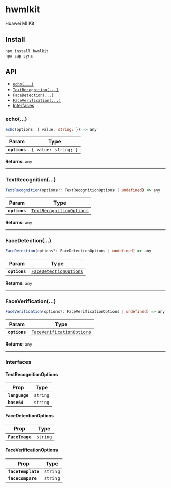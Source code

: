 # hwmlkit

Huawei Ml Kit

## Install

```bash
npm install hwmlkit
npx cap sync
```

## API

<docgen-index>

* [`echo(...)`](#echo)
* [`TextRecognition(...)`](#textrecognition)
* [`FaceDetection(...)`](#facedetection)
* [`FaceVerification(...)`](#faceverification)
* [Interfaces](#interfaces)

</docgen-index>

<docgen-api>
<!--Update the source file JSDoc comments and rerun docgen to update the docs below-->

### echo(...)

```typescript
echo(options: { value: string; }) => any
```

| Param         | Type                            |
| ------------- | ------------------------------- |
| **`options`** | <code>{ value: string; }</code> |

**Returns:** <code>any</code>

--------------------


### TextRecognition(...)

```typescript
TextRecognition(options?: TextRecognitionOptions | undefined) => any
```

| Param         | Type                                                                      |
| ------------- | ------------------------------------------------------------------------- |
| **`options`** | <code><a href="#textrecognitionoptions">TextRecognitionOptions</a></code> |

**Returns:** <code>any</code>

--------------------


### FaceDetection(...)

```typescript
FaceDetection(options?: FaceDetectionOptions | undefined) => any
```

| Param         | Type                                                                  |
| ------------- | --------------------------------------------------------------------- |
| **`options`** | <code><a href="#facedetectionoptions">FaceDetectionOptions</a></code> |

**Returns:** <code>any</code>

--------------------


### FaceVerification(...)

```typescript
FaceVerification(options?: FaceVerificationOptions | undefined) => any
```

| Param         | Type                                                                        |
| ------------- | --------------------------------------------------------------------------- |
| **`options`** | <code><a href="#faceverificationoptions">FaceVerificationOptions</a></code> |

**Returns:** <code>any</code>

--------------------


### Interfaces


#### TextRecognitionOptions

| Prop           | Type                |
| -------------- | ------------------- |
| **`language`** | <code>string</code> |
| **`base64`**   | <code>string</code> |


#### FaceDetectionOptions

| Prop            | Type                |
| --------------- | ------------------- |
| **`FaceImage`** | <code>string</code> |


#### FaceVerificationOptions

| Prop               | Type                |
| ------------------ | ------------------- |
| **`faceTemplate`** | <code>string</code> |
| **`faceCompare`**  | <code>string</code> |

</docgen-api>
